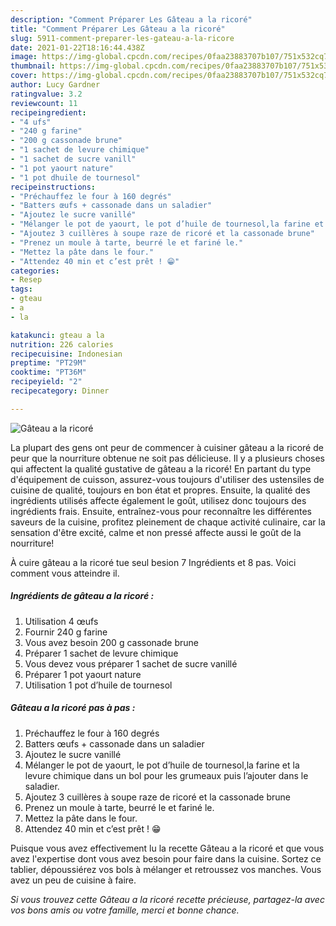 ```yaml
---
description: "Comment Préparer Les Gâteau a la ricoré"
title: "Comment Préparer Les Gâteau a la ricoré"
slug: 5911-comment-preparer-les-gateau-a-la-ricore
date: 2021-01-22T18:16:44.438Z
image: https://img-global.cpcdn.com/recipes/0faa23883707b107/751x532cq70/gateau-a-la-ricore-photo-principale-de-la-recette.jpg
thumbnail: https://img-global.cpcdn.com/recipes/0faa23883707b107/751x532cq70/gateau-a-la-ricore-photo-principale-de-la-recette.jpg
cover: https://img-global.cpcdn.com/recipes/0faa23883707b107/751x532cq70/gateau-a-la-ricore-photo-principale-de-la-recette.jpg
author: Lucy Gardner
ratingvalue: 3.2
reviewcount: 11
recipeingredient:
- "4 ufs"
- "240 g farine"
- "200 g cassonade brune"
- "1 sachet de levure chimique"
- "1 sachet de sucre vanill"
- "1 pot yaourt nature"
- "1 pot dhuile de tournesol"
recipeinstructions:
- "Préchauffez le four à 160 degrés"
- "Batters œufs + cassonade dans un saladier"
- "Ajoutez le sucre vanillé"
- "Mélanger le pot de yaourt, le pot d’huile de tournesol,la farine et la levure chimique dans un bol pour les grumeaux puis l’ajouter dans le saladier."
- "Ajoutez 3 cuillères à soupe raze de ricoré et la cassonade brune"
- "Prenez un moule à tarte, beurré le et fariné le."
- "Mettez la pâte dans le four."
- "Attendez 40 min et c’est prêt ! 😁"
categories:
- Resep
tags:
- gteau
- a
- la

katakunci: gteau a la 
nutrition: 226 calories
recipecuisine: Indonesian
preptime: "PT29M"
cooktime: "PT36M"
recipeyield: "2"
recipecategory: Dinner

---
```



![Gâteau a la ricoré](https://img-global.cpcdn.com/recipes/0faa23883707b107/751x532cq70/gateau-a-la-ricore-photo-principale-de-la-recette.jpg)

La plupart des gens ont peur de commencer à cuisiner gâteau a la ricoré de peur que la nourriture obtenue ne soit pas délicieuse. Il y a plusieurs choses qui affectent la qualité gustative de gâteau a la ricoré! En partant du type d'équipement de cuisson, assurez-vous toujours d'utiliser des ustensiles de cuisine de qualité, toujours en bon état et propres. Ensuite, la qualité des ingrédients utilisés affecte également le goût, utilisez donc toujours des ingrédients frais. Ensuite, entraînez-vous pour reconnaître les différentes saveurs de la cuisine, profitez pleinement de chaque activité culinaire, car la sensation d'être excité, calme et non pressé affecte aussi le goût de la nourriture!

<!--inarticleads1-->

À cuire gâteau a la ricoré tue seul besion 7 Ingrédients et 8 pas. Voici comment vous atteindre il.

##### Ingrédients de gâteau a la ricoré :

1. Utilisation 4 œufs
1. Fournir 240 g farine
1. Vous avez besoin 200 g cassonade brune
1. Préparer 1 sachet de levure chimique
1. Vous devez vous préparer 1 sachet de sucre vanillé
1. Préparer 1 pot yaourt nature
1. Utilisation 1 pot d’huile de tournesol




<!--inarticleads2-->

##### Gâteau a la ricoré pas à pas :

1. Préchauffez le four à 160 degrés
1. Batters œufs + cassonade dans un saladier
1. Ajoutez le sucre vanillé
1. Mélanger le pot de yaourt, le pot d’huile de tournesol,la farine et la levure chimique dans un bol pour les grumeaux puis l’ajouter dans le saladier.
1. Ajoutez 3 cuillères à soupe raze de ricoré et la cassonade brune
1. Prenez un moule à tarte, beurré le et fariné le.
1. Mettez la pâte dans le four.
1. Attendez 40 min et c’est prêt ! 😁




<!--inarticleads1-->

<p>
Puisque vous avez effectivement lu la recette Gâteau a la ricoré et que vous avez l'expertise dont vous avez besoin pour faire dans la cuisine. Sortez ce tablier, dépoussiérez vos bols à mélanger et retroussez vos manches. Vous avez un peu de cuisine à faire.
</p>

<p>
<i>Si vous trouvez cette Gâteau a la ricoré recette précieuse, partagez-la avec vos bons amis ou votre famille, merci et bonne chance.</i>
</p>
